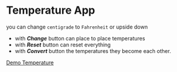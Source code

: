 <h1>Temperature App</h1>

you can change `centigrade` to `Fahrenheit` or upside down 

- with  ***Change***  button can place to place temperatures
- with ***Reset***  button can reset everything
- with ***Convert*** button the temperatures they become each other.

[Demo Temperature](https://kosar-ahd.github.io/Temperature/)

